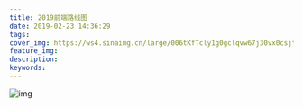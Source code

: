 ```yaml
---
title: 2019前端路线图
date: 2019-02-23 14:36:29
tags:
cover_img: https://ws4.sinaimg.cn/large/006tKfTcly1g0gclqvw67j30vx0csjtl.jpg
feature_img:
description:
keywords:
---
```


![img](https://ws4.sinaimg.cn/large/006tKfTcly1g0gclaui7qj30u025stu7.jpg)
